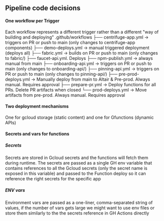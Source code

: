 ## Pipeline code decisions

#### One workflow per Trigger
Each workflow represents a different trigger rather than a different "way of building and deploying"
.github/workflows
├── centrifuge-app.yml -> triggers on PR or push to main (only changes to centrifuge-app components)
├── demo-deploys.yml -> manual triggered deployment (deploys all)
├── fabric.yml -> builds on PR or push to main (only changes to fabric/)
├── faucet-api.yml. Deploys 
├── npm-publish.yml -> always manual from main
├── onboarding-api.yml -> triggers on PR or push to main (only changes to onboarding-api/)
├── pinning-api.yml -> triggers on PR or push to main (only changes to pinning-api/)
├── pre-prod-deploys.yml -> Manually deploy from main to Altair & Pre-prod. Always manual. Requires approval
├── prepare-pr.yml -> Deploy functions for all PRs. Delete PR artifacts when closed
└── prod-deploys.yml -> Move artifacts from pre-prod. Always manual. Requires approval

#### Two deployment mechanisms
One for gcloud storage (static content) and one for Gfunctions (dynamic APIs)

#### Secrets and vars for functions

##### Secrets
Secrets are stored in Gcloud secrets and the functions will fetch them during runtime.
The secrets are passed as a single GH env variable that contains references to all the Gcloud secrets (only the secret name is exposed in this variable) and passed to the Function deploy so it can reference the right secrets for the specific app

##### ENV vars
Environment vars are passed as a one-liner, comma-separated string of values, if the number of vars gets large we might want to use env files or store them similarly to the the secrets reference in GH Actions directly 
